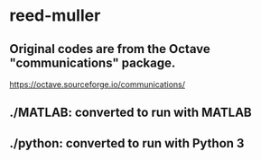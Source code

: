 # reed-muller

## Original codes are from the Octave "communications" package.
https://octave.sourceforge.io/communications/

## ./MATLAB: converted to run with MATLAB

## ./python: converted to run with Python 3
